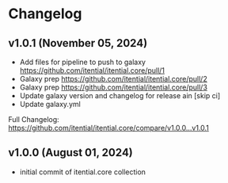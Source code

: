 # Changelog

## v1.0.1 (November 05, 2024)

* Add files for pipeline to push to galaxy  https://github.com/itential/itential.core/pull/1
* Galaxy prep  https://github.com/itential/itential.core/pull/2
* Galaxy prep  https://github.com/itential/itential.core/pull/3
* Update galaxy version and changelog for release ain [skip ci]
* Update galaxy.yml

Full Changelog: https://github.com/itential/itential.core/compare/v1.0.0...v1.0.1 


## v1.0.0 (August 01, 2024)

* initial commit of itential.core collection

